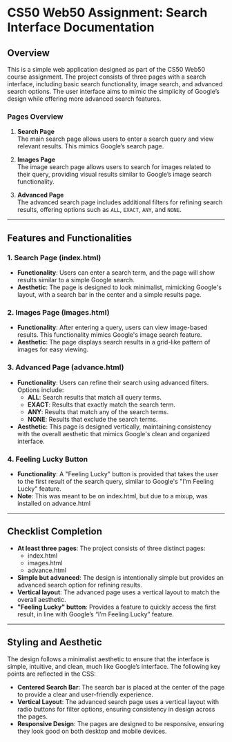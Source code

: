 # CS50 Web50 Assignment: Search Interface Documentation

## Overview

This is a simple web application designed as part of the CS50 Web50 course assignment. The project consists of three pages with a search interface, including basic search functionality, image search, and advanced search options. The user interface aims to mimic the simplicity of Google’s design while offering more advanced search features.

### Pages Overview

1. **Search Page**  
   The main search page allows users to enter a search query and view relevant results. This mimics Google’s search page.

2. **Images Page**  
   The image search page allows users to search for images related to their query, providing visual results similar to Google’s image search functionality.

3. **Advanced Page**  
   The advanced search page includes additional filters for refining search results, offering options such as `ALL`, `EXACT`, `ANY`, and `NONE`.

---

## Features and Functionalities

### 1. **Search Page** (index.html)
   - **Functionality**: Users can enter a search term, and the page will show results similar to a simple Google search.
   - **Aesthetic**: The page is designed to look minimalist, mimicking Google's layout, with a search bar in the center and a simple results page.

### 2. **Images Page** (images.html)
   - **Functionality**: After entering a query, users can view image-based results. This functionality mimics Google's image search feature.
   - **Aesthetic**: The page displays search results in a grid-like pattern of images for easy viewing.

### 3. **Advanced Page** (advance.html)
   - **Functionality**: Users can refine their search using advanced filters. Options include:
     - **ALL**: Search results that match all query terms.
     - **EXACT**: Results that exactly match the search term.
     - **ANY**: Results that match any of the search terms.
     - **NONE**: Results that exclude the search terms.
   - **Aesthetic**: This page is designed vertically, maintaining consistency with the overall aesthetic that mimics Google's clean and organized interface.

### 4. **Feeling Lucky Button**
   - **Functionality**: A "Feeling Lucky" button is provided that takes the user to the first result of the search query, similar to Google's "I'm Feeling Lucky" feature.
   - **Note**: This was meant to be on index.html, but due to a mixup, was installed on advance.html

---

## Checklist Completion

- **At least three pages**: The project consists of three distinct pages:
  - index.html
  - images.html
  - advance.html
- **Simple but advanced**: The design is intentionally simple but provides an advanced search option for refining results.
- **Vertical layout**: The advanced page uses a vertical layout to match the overall aesthetic.
- **"Feeling Lucky" button**: Provides a feature to quickly access the first result, in line with Google’s “I’m Feeling Lucky” feature.

---

## Styling and Aesthetic

The design follows a minimalist aesthetic to ensure that the interface is simple, intuitive, and clean, much like Google’s interface. The following key points are reflected in the CSS:

- **Centered Search Bar**: The search bar is placed at the center of the page to provide a clear and user-friendly experience.
- **Vertical Layout**: The advanced search page uses a vertical layout with radio buttons for filter options, ensuring consistency in design across the pages.
- **Responsive Design**: The pages are designed to be responsive, ensuring they look good on both desktop and mobile devices.
